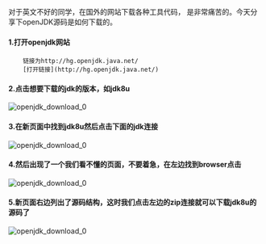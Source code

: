 对于英文不好的同学，在国外的网站下载各种工具代码， 是非常痛苦的。今天分享下openJDK源码是如何下载的。

#### 1.打开openjdk网站
		链接为http://hg.openjdk.java.net/
		[打开链接](http://hg.openjdk.java.net/)
#### 2.点击想要下载的jdk的版本，如jdk8u
![openjdk_download_0](D:\work\github\myNotes\note\java\markdown格式文章\高效工具箱\img\openjdk_download\openjdk_download_0.png)

#### 3.在新页面中找到jdk8u然后点击下面的jdk连接
![openjdk_download_0](D:\work\github\myNotes\note\java\markdown格式文章\高效工具箱\img\openjdk_download\openjdk_download_1.png)

#### 4.然后出现了一个我们看不懂的页面，不要着急，在左边找到browser点击
![openjdk_download_0](D:\work\github\myNotes\note\java\markdown格式文章\高效工具箱\img\openjdk_download\openjdk_download_2.png)

#### 5.新页面右边列出了源码结构，这时我们点击左边的zip连接就可以下载jdk8u的源码了
![openjdk_download_0](D:\work\github\myNotes\note\java\markdown格式文章\高效工具箱\img\openjdk_download\openjdk_download_3.png)
